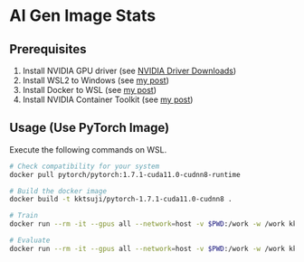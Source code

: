 # AI Gen Image Stats

## Prerequisites

1. Install NVIDIA GPU driver (see [NVIDIA Driver Downloads](https://www.nvidia.com/en-us/drivers/))
2. Install WSL2 to Windows (see [my post](https://tsuji.tech/install-uninstall-wsl/))
3. Install Docker to WSL (see [my post](https://tsuji.tech/install-docker-to-wsl/))
4. Install NVIDIA Container Toolkit (see [my post](https://tsuji.tech/use-nvidia-gpu-with-wsl-docker/))

## Usage (Use PyTorch Image)

Execute the following commands on WSL.

```bash
# Check compatibility for your system
docker pull pytorch/pytorch:1.7.1-cuda11.0-cudnn8-runtime

# Build the docker image
docker build -t kktsuji/pytorch-1.7.1-cuda11.0-cudnn8 .

# Train
docker run --rm -it --gpus all --network=host -v $PWD:/work -w /work kktsuji/pytorch-1.7.1-cuda11.0-cudnn8 python3 vae.py

# Evaluate
docker run --rm -it --gpus all --network=host -v $PWD:/work -w /work kktsuji/pytorch-1.7.1-cuda11.0-cudnn8 python3 stats.py
```
